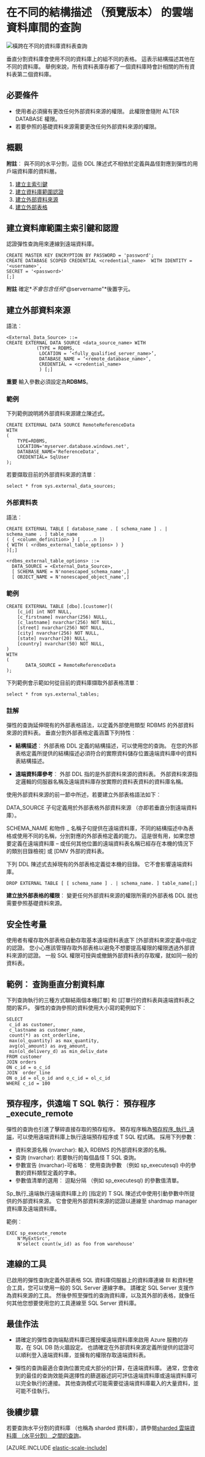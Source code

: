 <properties
    pageTitle="在以不同的結構描述的雲端資料庫間的查詢 |Microsoft Azure"
    description="如何設定在垂直分割的跨資料庫查詢"    
    services="sql-database"
    documentationCenter=""  
    manager="jhubbard"
    authors="torsteng"/>

<tags
    ms.service="sql-database"
    ms.workload="sql-database"
    ms.tgt_pltfrm="na"
    ms.devlang="na"
    ms.topic="article"
    ms.date="05/27/2016"
    ms.author="torsteng" />

# <a name="query-across-cloud-databases-with-different-schemas-preview"></a>在不同的結構描述 （預覽版本） 的雲端資料庫間的查詢

![橫跨在不同的資料庫資料表查詢][1]

垂直分割資料庫會使用不同的資料庫上的組不同的表格。 這表示結構描述其他在不同的資料庫。 舉例來說，所有資料表庫存都了一個資料庫時會計相關的所有資料表第二個資料庫。 

## <a name="prerequisites"></a>必要條件

* 使用者必須擁有更改任何外部資料來源的權限。 此權限會隨附 ALTER DATABASE 權限。
* 若要參照的基礎資料來源需要更改任何外部資料來源的權限。

## <a name="overview"></a>概觀

**附註**︰ 與不同的水平分割，這些 DDL 陳述式不相依於定義與晶怪對應到彈性的用戶端資料庫的資料層。

1. [建立主索引鍵](https://msdn.microsoft.com/library/ms174382.aspx)
2. [建立資料庫範圍認證](https://msdn.microsoft.com/library/mt270260.aspx)
3. [建立外部資料來源](https://msdn.microsoft.com/library/dn935022.aspx)
4. [建立外部表格](https://msdn.microsoft.com/library/dn935021.aspx) 


## <a name="create-database-scoped-master-key-and-credentials"></a>建立資料庫範圍主索引鍵和認證 

認證彈性查詢用來連線到遠端資料庫。  

    CREATE MASTER KEY ENCRYPTION BY PASSWORD = 'password';
    CREATE DATABASE SCOPED CREDENTIAL <credential_name>  WITH IDENTITY = '<username>',  
    SECRET = '<password>'
    [;]
 
**附註**   確定*<username>*不會包含任何*"@servername"*後置字元。 

## <a name="create-external-data-sources"></a>建立外部資料來源

語法︰

    <External_Data_Source> ::=
    CREATE EXTERNAL DATA SOURCE <data_source_name> WITH 
               (TYPE = RDBMS,
                LOCATION = ’<fully_qualified_server_name>’,
                DATABASE_NAME = ‘<remote_database_name>’,  
                CREDENTIAL = <credential_name> 
                ) [;] 

**重要**  輸入參數必須設定為**RDBMS**。 

### <a name="example"></a>範例 

下列範例說明將外部資料來源建立陳述式。 

    CREATE EXTERNAL DATA SOURCE RemoteReferenceData 
    WITH 
    ( 
        TYPE=RDBMS, 
        LOCATION='myserver.database.windows.net', 
        DATABASE_NAME='ReferenceData', 
        CREDENTIAL= SqlUser 
    ); 
 
若要擷取目前的外部資料來源的清單︰ 

    select * from sys.external_data_sources; 

### <a name="external-tables"></a>外部資料表 

語法︰

    CREATE EXTERNAL TABLE [ database_name . [ schema_name ] . | schema_name . ] table_name  
    ( { <column_definition> } [ ,...n ])     
    { WITH ( <rdbms_external_table_options> ) } 
    )[;] 
    
    <rdbms_external_table_options> ::= 
      DATA_SOURCE = <External_Data_Source>, 
      [ SCHEMA_NAME = N'nonescaped_schema_name',] 
      [ OBJECT_NAME = N'nonescaped_object_name',] 

### <a name="example"></a>範例  

    CREATE EXTERNAL TABLE [dbo].[customer]( 
        [c_id] int NOT NULL, 
        [c_firstname] nvarchar(256) NULL, 
        [c_lastname] nvarchar(256) NOT NULL, 
        [street] nvarchar(256) NOT NULL, 
        [city] nvarchar(256) NOT NULL, 
        [state] nvarchar(20) NULL, 
        [country] nvarchar(50) NOT NULL, 
    ) 
    WITH 
    ( 
           DATA_SOURCE = RemoteReferenceData 
    ); 

下列範例會示範如何從目前的資料庫擷取外部表格清單︰ 

    select * from sys.external_tables; 

### <a name="remarks"></a>註解

彈性的查詢延伸現有的外部表格語法，以定義外部使用類型 RDBMS 的外部資料來源的資料表。 垂直分割外部表格定義涵蓋下列特性︰ 

* **結構描述**︰ 外部表格 DDL 定義的結構描述，可以使用您的查詢。 在您的外部表格定義所提供的結構描述必須符合的實際資料儲存位置遠端資料庫中的資料表結構描述。 

* **遠端資料庫參考**︰ 外部 DDL 指的是外部資料來源的資料表。 外部資料來源指定邏輯的伺服器名稱及遠端資料庫存放實際的資料表資料的資料庫名稱。 

使用外部資料來源的前一節中所述，若要建立外部表格語法如下︰ 

DATA_SOURCE 子句定義用於外部表格外部資料來源 （亦即若垂直分割遠端資料庫）。  

SCHEMA_NAME 和物件 _ 名稱子句提供在遠端資料庫，不同的結構描述中為表格或使用不同的名稱，分別對應的外部表格定義的能力。 這是很有用，如果您想要定義在遠端資料庫 – 或任何其他位置的遠端資料表名稱已經存在本機的情況下的類別目錄檢視] 或 [DMV 外部的資料表。  

下列 DDL 陳述式去掉現有的外部表格定義從本機的目錄。 它不會影響遠端資料庫。 

    DROP EXTERNAL TABLE [ [ schema_name ] . | schema_name. ] table_name[;]  

**建立放外部表格的權限**︰ 變更任何外部資料來源的權限所需的外部表格 DDL 就也需要參照基礎資料來源。  

## <a name="security-considerations"></a>安全性考量
使用者有權存取外部表格自動存取基本遠端資料表底下 [外部資料來源定義中指定的認證。 您小心應該管理存取外部表格以避免不想要提高權限的權限透過外部資料來源的認證。 一般 SQL 權限可授與或撤銷外部資料表的存取權，就如同一般的資料表。  


## <a name="example-querying-vertically-partitioned-databases"></a>範例︰ 查詢垂直分割資料庫 

下列查詢執行的三種方式聯結兩個本機訂單] 和 [訂單行的資料表與遠端資料表之間的客戶。 彈性的查詢參照的資料使用大小寫的範例如下︰ 

    SELECT      
     c_id as customer,
     c_lastname as customer_name,
     count(*) as cnt_orderline, 
     max(ol_quantity) as max_quantity,
     avg(ol_amount) as avg_amount,
     min(ol_delivery_d) as min_deliv_date
    FROM customer 
    JOIN orders 
    ON c_id = o_c_id
    JOIN  order_line 
    ON o_id = ol_o_id and o_c_id = ol_c_id
    WHERE c_id = 100


## <a name="stored-procedure-for-remote-t-sql-execution-spexecuteremote"></a>預存程序，供遠端 T SQL 執行︰ 預存程序\_execute_remote

彈性的查詢也引進了擊碎直接存取的預存程序。 預存程序稱為[預存程序\_執行\_遠端](https://msdn.microsoft.com/library/mt703714)，可以使用遠端資料庫上執行遠端預存程序或 T SQL 程式碼。 採用下列參數︰ 

* 資料來源名稱 (nvarchar): 輸入 RDBMS 的外部資料來源的名稱。 
* 查詢 (nvarchar): 若要執行的每個晶怪 T SQL 查詢。 
* 參數宣告 (nvarchar)-可省略︰ 使用查詢參數 （例如 sp_executesql) 中的參數的資料類型定義的字串。 
* 參數值清單的選用︰ 逗點分隔 （例如 sp_executesql) 的參數值清單。

Sp\_執行\_遠端執行遠端資料庫上的 [指定的 T SQL 陳述式中使用引動參數中所提供的外部資料來源。 它會使用外部資料來源的認證以連線至 shardmap manager 資料庫及遠端資料庫。  

範例︰ 

    EXEC sp_execute_remote
        N'MyExtSrc',
        N'select count(w_id) as foo from warehouse' 


  
## <a name="connectivity-for-tools"></a>連線的工具

已啟用的彈性查詢定義外部表格 SQL 資料庫伺服器上的資料庫連線 BI 和資料整合工具，您可以使用一般的 SQL Server 連線字串。 請確定 SQL Server 支援作為資料來源的工具。 然後參照至彈性的查詢資料庫，以及其外部的表格，就像任何其他您想要使用您的工具連線至 SQL Server 資料庫。 

## <a name="best-practices"></a>最佳作法 
 
* 請確定的彈性查詢端點資料庫已獲授權遠端資料庫來啟用 Azure 服務的存取，在 SQL DB 防火牆設定。 也請確定在外部資料來源定義所提供的認證可以順利登入遠端資料庫，並擁有的權限存取遠端資料表。  

* 彈性的查詢最適合查詢位置完成大部分的計算，在遠端資料庫。 通常，您會收到的最佳的查詢效能與選擇性的篩選器述詞可評估遠端資料庫或遠端資料庫可以完全執行的連接。 其他查詢模式可能需要從遠端資料庫載入的大量資料，並可能不佳執行。 


## <a name="next-steps"></a>後續步驟

若要查詢水平分割的資料庫 （也稱為 sharded 資料庫），請參閱[sharded 雲端資料庫 （水平分割） 之間的查詢](sql-database-elastic-query-horizontal-partitioning.md)。

[AZURE.INCLUDE [elastic-scale-include](../../includes/elastic-scale-include.md)]


<!--Image references-->
[1]: ./media/sql-database-elastic-query-vertical-partitioning/verticalpartitioning.png


<!--anchors-->
